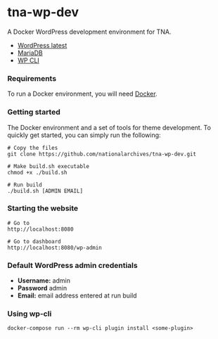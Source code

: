 # tna-wp-dev

A Docker WordPress development environment for TNA.

* [WordPress latest](https://hub.docker.com/_/wordpress/)
* [MariaDB](https://mariadb.org/)
* [WP CLI](https://wp-cli.org/)

### Requirements

To run a Docker environment, you will need [Docker](https://www.docker.com/get-started).

### Getting started

The Docker environment and a set of tools for theme development. To quickly get started, you can simply run the following:

```
# Copy the files
git clone https://github.com/nationalarchives/tna-wp-dev.git

# Make build.sh executable
chmod +x ./build.sh

# Run build
./build.sh [ADMIN EMAIL]
```

### Starting the website

```
# Go to
http://localhost:8080

# Go to dashboard
http://localhost:8080/wp-admin
```

### Default WordPress admin credentials

* **Username:** admin
* **Password** admin
* **Email:** email address entered at run build

### Using wp-cli

```bach
docker-compose run --rm wp-cli plugin install <some-plugin>
```
